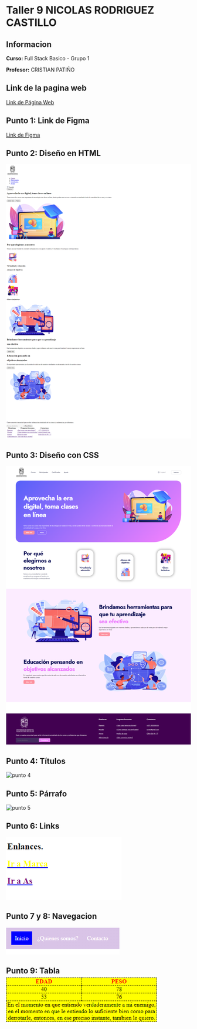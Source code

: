 <h1>Taller 9 NICOLAS RODRIGUEZ CASTILLO</h1>
<h2>Informacion</h2>
<p><b>Curso:</b> Full Stack Basico - Grupo 1</p>
<p><b>Profesor:</b> CRISTIAN PATIÑO</p>


<h2>Link de la pagina web</h2>
<a href = "https://github.com/NIC0LASSR/full-stack-basico/tree/main/taller-9" target="_blank"> Link de Página Web </a>

<h2>Punto 1: Link de Figma</h2>
<a href = "https://www.figma.com/file/r8MGj6kKXTO5zKkJoHxpBp/Nicolas-Rodriguez-Castillo?type=design&node-id=0%3A1&mode=design&t=G7vCNuS2tJhcLo4y-1" target="_blank"> Link de Figma</a>


<h2>Punto 2: Diseño  en HTML</h2>
<img src="./public/images/punto-2.png" alt ="punto 2">

<h2>Punto 3: Diseño con CSS</h2>
<img src="./public/images/punto-3.png" alt = "punto 3">

<h2>Punto 4: Títulos</h2>
<img src = "./public/imagenes/punto-4.png" alt = "punto 4">

<h2>Punto 5: Párrafo</h2>
<img src = "./public/imagenes/punto-5.png" alt = "punto 5">

<h2>Punto 6: Links</h2>
<img src="./public/images/punto-6.png" alt = "punto 6">

<h2>Punto 7 y 8: Navegacion</h2>
<img src="./public/images/punto-7-8.png" alt = "punto 7 y 8">

<h2>Punto 9: Tabla</h>
<img src="./public/images/punto-9.png" alt = "punto 9">